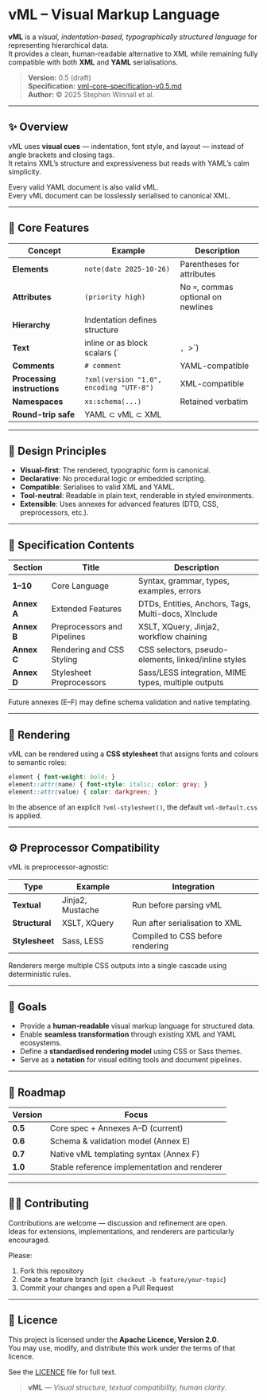# vML – Visual Markup Language

**vML** is a *visual, indentation-based, typographically structured language* for representing hierarchical data.  
It provides a clean, human-readable alternative to XML while remaining fully compatible with both **XML** and **YAML** serialisations.

> **Version:** 0.5 (draft)  
> **Specification:** [vml-core-specification-v0.5.md](./vml-core-specification-v0.5.md)  
> **Author:** © 2025 Stephen Winnall et al.

---

## ✨ Overview

vML uses **visual cues** — indentation, font style, and layout — instead of angle brackets and closing tags.  
It retains XML’s structure and expressiveness but reads with YAML’s calm simplicity.

Every valid YAML document is also valid vML.  
Every vML document can be losslessly serialised to canonical XML.

---

## 🧩 Core Features

| Concept | Example | Description |
|----------|----------|-------------|
| **Elements** | `note(date 2025-10-26)` | Parentheses for attributes |
| **Attributes** | `(priority high)` | No `=`, commas optional on newlines |
| **Hierarchy** | Indentation defines structure | |
| **Text** | inline or as block scalars (`|`, `>`) | |
| **Comments** | `# comment` | YAML-compatible |
| **Processing instructions** | `?xml(version "1.0", encoding "UTF-8")` | XML-compatible |
| **Namespaces** | `xs:schema(...)` | Retained verbatim |
| **Round-trip safe** | YAML ⊂ vML ⊂ XML | |

---

## 🧱 Design Principles

- **Visual-first**: The rendered, typographic form is canonical.  
- **Declarative**: No procedural logic or embedded scripting.  
- **Compatible**: Serialises to valid XML and YAML.  
- **Tool-neutral**: Readable in plain text, renderable in styled environments.  
- **Extensible**: Uses annexes for advanced features (DTD, CSS, preprocessors, etc.).

---

## 📘 Specification Contents

| Section | Title | Description |
|----------|--------|-------------|
| **1–10** | Core Language | Syntax, grammar, types, examples, errors |
| **Annex A** | Extended Features | DTDs, Entities, Anchors, Tags, Multi-docs, XInclude |
| **Annex B** | Preprocessors and Pipelines | XSLT, XQuery, Jinja2, workflow chaining |
| **Annex C** | Rendering and CSS Styling | CSS selectors, pseudo-elements, linked/inline styles |
| **Annex D** | Stylesheet Preprocessors | Sass/LESS integration, MIME types, multiple outputs |

Future annexes (E–F) may define schema validation and native templating.

---

## 🎨 Rendering

vML can be rendered using a **CSS stylesheet** that assigns fonts and colours to semantic roles:

```css
element { font-weight: bold; }
element::attr(name) { font-style: italic; color: gray; }
element::attr(value) { color: darkgreen; }
```

In the absence of an explicit `?vml-stylesheet()`, the default `vml-default.css` is applied.

---

## ⚙️ Preprocessor Compatibility

vML is preprocessor-agnostic:

| Type | Example | Integration |
|------|----------|-------------|
| **Textual** | Jinja2, Mustache | Run before parsing vML |
| **Structural** | XSLT, XQuery | Run after serialisation to XML |
| **Stylesheet** | Sass, LESS | Compiled to CSS before rendering |

Renderers merge multiple CSS outputs into a single cascade using deterministic rules.

---

## 🚀 Goals

- Provide a **human-readable** visual markup language for structured data.  
- Enable **seamless transformation** through existing XML and YAML ecosystems.  
- Define a **standardised rendering model** using CSS or Sass themes.  
- Serve as a **notation** for visual editing tools and document pipelines.

---

## 🧭 Roadmap

| Version | Focus |
|----------|--------|
| **0.5** | Core spec + Annexes A–D (current) |
| **0.6** | Schema & validation model (Annex E) |
| **0.7** | Native vML templating syntax (Annex F) |
| **1.0** | Stable reference implementation and renderer |

---

## 🧑‍💻 Contributing

Contributions are welcome — discussion and refinement are open.  
Ideas for extensions, implementations, and renderers are particularly encouraged.

Please:
1. Fork this repository  
2. Create a feature branch (`git checkout -b feature/your-topic`)  
3. Commit your changes and open a Pull Request

---

## 📜 Licence

This project is licensed under the **Apache Licence, Version 2.0**.  
You may use, modify, and distribute this work under the terms of that licence.

See the [LICENCE](./LICENCE) file for full text.

> **vML** — _Visual structure, textual compatibility, human clarity._
